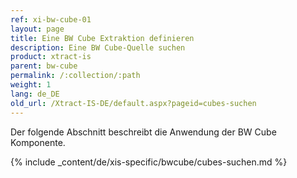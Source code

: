 ```yaml
---
ref: xi-bw-cube-01
layout: page
title: Eine BW Cube Extraktion definieren
description: Eine BW Cube-Quelle suchen
product: xtract-is
parent: bw-cube
permalink: /:collection/:path
weight: 1
lang: de_DE
old_url: /Xtract-IS-DE/default.aspx?pageid=cubes-suchen
---
```

Der folgende Abschnitt beschreibt die Anwendung der BW Cube Komponente.

{% include _content/de/xis-specific/bwcube/cubes-suchen.md %}
